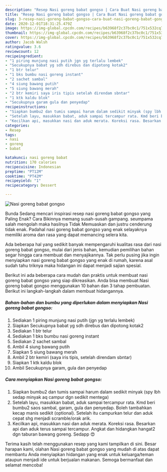 ```yaml
---
description: "Resep Nasi goreng babat gongso | Cara Buat Nasi goreng babat gongso Yang Sedap"
title: "Resep Nasi goreng babat gongso | Cara Buat Nasi goreng babat gongso Yang Sedap"
slug: 3-resep-nasi-goreng-babat-gongso-cara-buat-nasi-goreng-babat-gongso-yang-sedap
date: 2020-12-01T18:31:25.479Z
image: https://img-global.cpcdn.com/recipes/b63968f2c37bc0c1/751x532cq70/nasi-goreng-babat-gongso-foto-resep-utama.jpg
thumbnail: https://img-global.cpcdn.com/recipes/b63968f2c37bc0c1/751x532cq70/nasi-goreng-babat-gongso-foto-resep-utama.jpg
cover: https://img-global.cpcdn.com/recipes/b63968f2c37bc0c1/751x532cq70/nasi-goreng-babat-gongso-foto-resep-utama.jpg
author: Jacob Walsh
ratingvalue: 3.6
reviewcount: 12
recipeingredient:
- "1 piring munjung nasi putih jgn yg terlalu lembek"
- "Secukupnya babat yg sdh direbus dan dipotong kotak2"
- "1 btr telur"
- "1 bks bumbu nasi goreng instant"
- "2 sachet sambal"
- "4 siung bawang putih"
- "5 siung bawang merah"
- "2 btr kemiri saya iris tipis setelah direndam sbntar"
- "1 ktk kaldu blok"
- "Secukupnya garam gula dan penyedap"
recipeinstructions:
- "Siapkan bumbu2 dan tumis sampai harum dalam sedikit minyak (spy lbh sedap minyak aq campur dgn sedikit mentega)"
- "Setelah layu, masukkan babat, aduk sampai tercampur rata. Kmd beri bumbu2 saos sambal, garam, gula dan penyedap. Boleh tambahkan kecap manis sedikit (optional). Setelah itu campurkan telur dan aduk cepat shg menjadi scramble/orak arik."
- "Kecilkan api, masukkan nasi dan aduk merata. Koreksi rasa. Besarkan api dan aduk terus sampai tercampur. Angkat dan hidangkan hangat2 dgn taburan bawang goreng. Sedapp 😍"
categories:
- Resep
tags:
- nasi
- goreng
- babat

katakunci: nasi goreng babat 
nutrition: 170 calories
recipecuisine: Indonesian
preptime: "PT12M"
cooktime: "PT42M"
recipeyield: "1"
recipecategory: Dessert

---
```



![Nasi goreng babat gongso](https://img-global.cpcdn.com/recipes/b63968f2c37bc0c1/751x532cq70/nasi-goreng-babat-gongso-foto-resep-utama.jpg)

Bunda Sedang mencari inspirasi resep nasi goreng babat gongso yang Paling Enak? Cara Bikinnya memang susah-susah gampang. seumpama salah mengolah maka hasilnya Tidak Memuaskan dan justru cenderung tidak enak. Padahal nasi goreng babat gongso yang enak selayaknya memiliki aroma dan rasa yang dapat memancing selera kita.



Ada beberapa hal yang sedikit banyak mempengaruhi kualitas rasa dari nasi goreng babat gongso, mulai dari jenis bahan, kemudian pemilihan bahan segar hingga cara membuat dan menyajikannya. Tak perlu pusing jika ingin menyiapkan nasi goreng babat gongso yang enak di rumah, karena asal sudah tahu triknya maka hidangan ini dapat menjadi sajian spesial.


Berikut ini ada beberapa cara mudah dan praktis untuk membuat nasi goreng babat gongso yang siap dikreasikan. Anda bisa membuat Nasi goreng babat gongso menggunakan 10 bahan dan 3 tahap pembuatan. Berikut ini langkah-langkah dalam membuat hidangannya.

<!--inarticleads1-->

##### Bahan-bahan dan bumbu yang diperlukan dalam menyiapkan Nasi goreng babat gongso:

1. Sediakan 1 piring munjung nasi putih (jgn yg terlalu lembek)
1. Siapkan Secukupnya babat yg sdh direbus dan dipotong kotak2
1. Sediakan 1 btr telur
1. Sediakan 1 bks bumbu nasi goreng instant
1. Sediakan 2 sachet sambal
1. Ambil 4 siung bawang putih
1. Siapkan 5 siung bawang merah
1. Ambil 2 btr kemiri (saya iris tipis, setelah direndam sbntar)
1. Siapkan 1 ktk kaldu blok
1. Ambil Secukupnya garam, gula dan penyedap




<!--inarticleads2-->

##### Cara menyiapkan Nasi goreng babat gongso:

1. Siapkan bumbu2 dan tumis sampai harum dalam sedikit minyak (spy lbh sedap minyak aq campur dgn sedikit mentega)
1. Setelah layu, masukkan babat, aduk sampai tercampur rata. Kmd beri bumbu2 saos sambal, garam, gula dan penyedap. Boleh tambahkan kecap manis sedikit (optional). Setelah itu campurkan telur dan aduk cepat shg menjadi scramble/orak arik.
1. Kecilkan api, masukkan nasi dan aduk merata. Koreksi rasa. Besarkan api dan aduk terus sampai tercampur. Angkat dan hidangkan hangat2 dgn taburan bawang goreng. Sedapp 😍




Terima kasih telah menggunakan resep yang kami tampilkan di sini. Besar harapan kami, olahan Nasi goreng babat gongso yang mudah di atas dapat membantu Anda menyiapkan hidangan yang enak untuk keluarga/teman ataupun menjadi ide untuk berjualan makanan. Semoga bermanfaat dan selamat mencoba!
